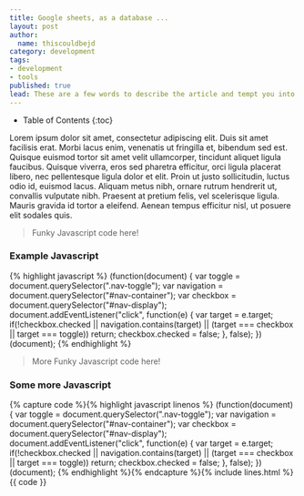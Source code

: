 ```yaml
---
title: Google sheets, as a database ...
layout: post
author:
  name: thiscouldbejd
category: development
tags:
- development
- tools
published: true
lead: These are a few words to describe the article and tempt you into reading it! Feel free to click on the link above to jump straight in ..
---
```

* Table of Contents
{:toc}

Lorem ipsum dolor sit amet, consectetur adipiscing elit. Duis sit amet facilisis erat. Morbi lacus enim, venenatis ut fringilla et, bibendum sed est. Quisque euismod tortor sit amet velit ullamcorper, tincidunt aliquet ligula faucibus. Quisque viverra, eros sed pharetra efficitur, orci ligula placerat libero, nec pellentesque ligula dolor et elit. Proin ut justo sollicitudin, luctus odio id, euismod lacus. Aliquam metus nibh, ornare rutrum hendrerit ut, convallis vulputate nibh. Praesent at pretium felis, vel scelerisque ligula. Mauris gravida id tortor a eleifend. Aenean tempus efficitur nisl, ut posuere elit sodales quis.

>Funky Javascript code here!

### Example Javascript
{% highlight javascript %}
(function(document) {
	var toggle = document.querySelector(".nav-toggle");
	var navigation = document.querySelector("#nav-container");
	var checkbox = document.querySelector("#nav-display");
	document.addEventListener("click", function(e) {
		var target = e.target;
		if(!checkbox.checked || navigation.contains(target) || (target === checkbox || target === toggle)) return;
		checkbox.checked = false;
	}, false);
})(document);
{% endhighlight %}

>More Funky Javascript code here!

### Some more Javascript
{% capture code %}{% highlight javascript linenos %}
(function(document) {
	var toggle = document.querySelector(".nav-toggle");
	var navigation = document.querySelector("#nav-container");
	var checkbox = document.querySelector("#nav-display");
	document.addEventListener("click", function(e) {
		var target = e.target;
		if(!checkbox.checked || navigation.contains(target) || (target === checkbox || target === toggle)) return;
		checkbox.checked = false;
	}, false);
})(document);
{% endhighlight %}{% endcapture %}{% include lines.html %}{{ code }}